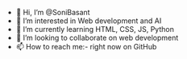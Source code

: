 - 👋 Hi, I’m @SoniBasant
- 👀 I’m interested in Web development and AI
- 🌱 I’m currently learning HTML, CSS, JS, Python
- 💞️ I’m looking to collaborate on web development
- 📫 How to reach me:- right now on GitHub

<!---
SoniBasant/SoniBasant is a ✨ special ✨ repository because its `README.md` (this file) appears on your GitHub profile.
You can click the Preview link to take a look at your changes.
--->
